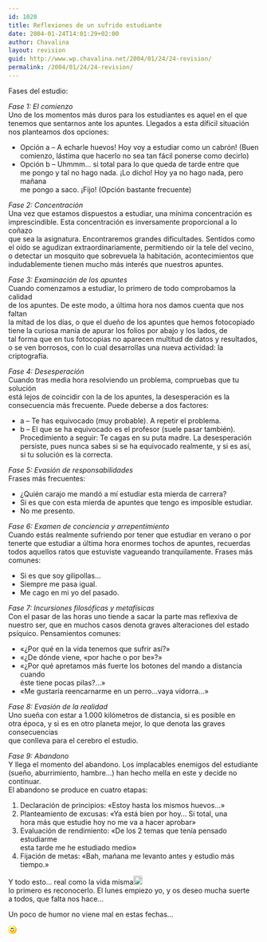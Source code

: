 ```yaml
---
id: 1020
title: Reflexiones de un sufrido estudiante
date: 2004-01-24T14:01:29+02:00
author: Chavalina
layout: revision
guid: http://www.wp.chavalina.net/2004/01/24/24-revision/
permalink: /2004/01/24/24-revision/
---
```

Fases del estudio: 

_Fase 1: El comienzo_  
Uno de los momentos más duros para los estudiantes es aquel en el que  
tenemos que sentarnos ante los apuntes. Llegados a esta díficil situación  
nos planteamos dos opciones: 

  * Opción a &#8211; A echarle huevos! Hoy voy a estudiar como un cabrón! (Buen  
    comienzo, lástima que hacerlo no sea tan fácil ponerse como decirlo) 
  * Opción b &#8211; Uhmmm… si total para lo que queda de tarde entre que  
    me pongo y tal no hago nada. &iexcl;Lo dicho! Hoy ya no hago nada, pero ma&ntilde;ana  
    me pongo a saco. &iexcl;Fijo! (Opción bastante frecuente)

_Fase 2: Concentración_  
Una vez que estamos dispuestos a estudiar, una mínima concentración es  
imprescindible. Esta concentración es inversamente proporcional a lo co&ntilde;azo  
que sea la asignatura. Encontraremos grandes dificultades. Sentidos como  
el oído se agudizan extraordinariamente, permitiendo oir la tele del vecino,  
o detectar un mosquito que sobrevuela la habitación, acontecimientos que  
indudablemente tienen mucho más interés que nuestros apuntes.

_Fase 3: Examinación de los apuntes_  
Cuando comenzamos a estudiar, lo primero de todo comprobamos la calidad  
de los apuntes. De este modo, a &uacute;ltima hora nos damos cuenta que nos faltan  
la mitad de los días, o que el due&ntilde;o de los apuntes que hemos fotocopiado  
tiene la curiosa manía de apurar los folios por abajo y los lados, de  
tal forma que en tus fotocopias no aparecen multitud de datos y resultados,  
o se ven borrosos, con lo cual desarrollas una nueva actividad: la criptografía.

_Fase 4: Desesperación_  
Cuando tras media hora resolviendo un problema, compruebas que tu solución  
está lejos de coincidir con la de los apuntes, la desesperación es la  
consecuencia más frecuente. Puede deberse a dos factores:

  * a &#8211; Te has equivocado (muy probable). A repetir el problema. 
  * b &#8211; El que se ha equivocado es el profesor (suele pasar también).  
    Procedimiento a seguir: Te cagas en su puta madre. La desesperación  
    persiste, pues nunca sabes si se ha equivocado realmente, y si es así,  
    si tu solución es la correcta.

_Fase 5: Evasión de responsabilidades_  
Frases más frecuentes:

  * &iquest;Quién carajo me mandó a mí estudiar esta mierda de carrera? 
  * Si es que con esta mierda de apuntes que tengo es imposible estudiar. 
  * No me presento.

_Fase 6: Examen de conciencia y arrepentimiento_  
Cuando estás realmente sufriendo por tener que estudiar en verano o por  
tenerte que estudiar a &uacute;ltima hora enormes tochos de apuntes, recuerdas  
todos aquellos ratos que estuviste vagueando tranquilamente. Frases más  
comunes: 

  * Si es que soy gilipollas… 
  * Siempre me pasa igual. 
  * Me cago en mi yo del pasado.

_Fase 7: Incursiones filosóficas y metafísicas_  
Con el pasar de las horas uno tiende a sacar la parte mas reflexiva de  
nuestro ser, que en muchos casos denota graves alteraciones del estado  
psíquico. Pensamientos comunes: 

  * «&iquest;Por qué en la vida tenemos que sufrir así?» 
  * «&iquest;De dónde viene, «por hache o por be»?» 
  * «&iquest;Por qué apretamos más fuerte los botones del mando a distancia cuando  
    éste tiene pocas pilas?…» 
  * «Me gustaría reencarnarme en un perro…vaya vidorra…»

_Fase 8: Evasión de la realidad_  
Uno sue&ntilde;a con estar a 1.000 kilómetros de distancia, si es posible en  
otra época, y si es en otro planeta mejor, lo que denota las graves consecuencias  
que conlleva para el cerebro el estudio. 

_Fase 9: Abandono_  
Y llega el momento del abandono. Los implacables enemigos del estudiante  
(sue&ntilde;o, aburrimiento, hambre…) han hecho mella en este y decide no continuar.  
El abandono se produce en cuatro etapas: 

  1. Declaración de principios: «Estoy hasta los mismos huevos…» 
  2. Planteamiento de excusas: «Ya está bien por hoy… Si total, una  
    hora más que estudie hoy no me va a hacer aprobar» 
  3. Evaluación de rendimiento: «De los 2 temas que tenía pensado estudiarme  
    esta tarde me he estudiado medio» 
  4. Fijación de metas: «Bah, ma&ntilde;ana me levanto antes y estudio más tiempo.»

Y todo esto… real como la vida misma<img src="./imagenes/emoticonos/crying.gif" width="18" height="18" />  
lo primero es reconocerlo. El lunes empiezo yo, y os deseo mucha suerte  
a todos, que falta nos hace…

Un poco de humor no viene mal en estas fechas…

![emo](/imagenes/emoticonos/sonrisa.gif)